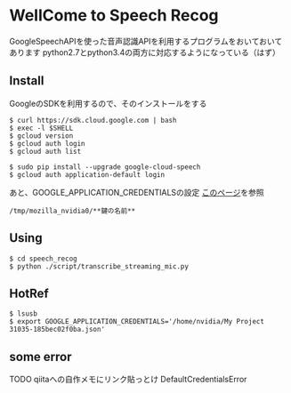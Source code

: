 # WellCome to Speech Recog
GoogleSpeechAPIを使った音声認識APIを利用するプログラムをおいておいてあります
python2.7とpython3.4の両方に対応するようになっている（はず）

## Install
GoogleのSDKを利用するので、そのインストールをする
~~~
$ curl https://sdk.cloud.google.com | bash
$ exec -l $SHELL
$ gcloud version
$ gcloud auth login
$ gcloud auth list

$ sudo pip install --upgrade google-cloud-speech
$ gcloud auth application-default login

~~~
あと、GOOGLE_APPLICATION_CREDENTIALSの設定
[このページ](https://qiita.com/j-un/items/dc46b3b766a7afb4080c)を参照
~~~
/tmp/mozilla_nvidia0/**鍵の名前**
~~~

## Using
~~~
$ cd speech_recog
$ python ./script/transcribe_streaming_mic.py 
~~~

## HotRef
~~~
$ lsusb
$ export GOOGLE_APPLICATION_CREDENTIALS='/home/nvidia/My Project 31035-185bec02f0ba.json'
~~~

## some error
TODO qiitaへの自作メモにリンク貼っとけ
DefaultCredentialsError
